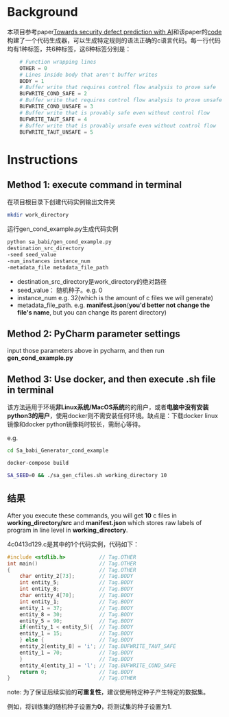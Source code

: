# Background

本项目参考paper[Towards security defect prediction with AI](https://arxiv.org/pdf/1808.09897.pdfv)和该paper的[code](https://github.com/cmu-sei/sa-bAbI)构建了一个代码生成器，可以生成特定规则的语法正确的c语言代码。每一行代码均有1种标签，共6种标签，这6种标签分别是：

```python
    # Function wrapping lines
    OTHER = 0
    # Lines inside body that aren't buffer writes
    BODY = 1
    # Buffer write that requires control flow analysis to prove safe
    BUFWRITE_COND_SAFE = 2
    # Buffer write that requires control flow analysis to prove unsafe
    BUFWRITE_COND_UNSAFE = 3
    # Buffer write that is provably safe even without control flow
    BUFWRITE_TAUT_SAFE = 4
    # Buffer write that is provably unsafe even without control flow
    BUFWRITE_TAUT_UNSAFE = 5
```



# Instructions
## Method 1: execute command in terminal

在项目根目录下创建代码实例输出文件夹

```bash
mkdir work_directory
```

运行gen_cond_example.py生成代码实例
```bash
python sa_babi/gen_cond_example.py
destination_src_directory
-seed seed_value
-num_instances instance_num
-metadata_file metadata_file_path
```
- destination_src_directory是work_directory的绝对路径
- seed_value： 随机种子。e.g. 0
- instance_num e.g. 32(which is the amount of c files we will generate)
- metadata_file_path. e.g. **manifest.json**(**you'd better not change the file's name**, but you can change its parent directory)

## Method 2: PyCharm parameter settings

input those parameters above in pycharm, and then run **gen_cond_example.py**

## Method 3: Use docker, and then execute .sh file in terminal

该方法适用于环境**非Linux系统/MacOS系统**的的用户，或者**电脑中没有安装python3的用户**，使用docker则不需安装任何环境。缺点是：下载docker linux镜像和docker python镜像耗时较长，需耐心等待。

e.g.

```bash
cd Sa_babi_Generator_cond_example
```

```bash
docker-compose build
```

```bash
SA_SEED=0 && ./sa_gen_cfiles.sh working_directory 10
```

## 结果

After you execute these commands, you will get **10** c files in **working_directory/src** and **manifest.json** which stores raw labels of program in line level in **working_directory**.

4c0413d129.c是其中的1个代码实例，代码如下：

```c
#include <stdlib.h>           // Tag.OTHER
int main()                    // Tag.OTHER
{                             // Tag.OTHER
    char entity_2[73];        // Tag.BODY
    int entity_5;             // Tag.BODY
    int entity_8;             // Tag.BODY
    char entity_4[70];        // Tag.BODY
    int entity_1;             // Tag.BODY
    entity_1 = 37;            // Tag.BODY
    entity_8 = 30;            // Tag.BODY
    entity_5 = 90;            // Tag.BODY
    if(entity_1 < entity_5){  // Tag.BODY
    entity_1 = 15;            // Tag.BODY
    } else {                  // Tag.BODY
    entity_2[entity_8] = 'i'; // Tag.BUFWRITE_TAUT_SAFE
    entity_1 = 70;            // Tag.BODY
    }                         // Tag.BODY
    entity_4[entity_1] = 'l'; // Tag.BUFWRITE_COND_SAFE
    return 0;                 // Tag.BODY
}                             // Tag.OTHER
```

note: 为了保证后续实验的**可重复性**，建议使用特定种子产生特定的数据集。

例如，将训练集的随机种子设置为**0**，将测试集的种子设置为**1**.






